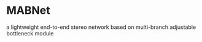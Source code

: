 # MABNet
a lightweight end-to-end stereo network based on multi-branch adjustable bottleneck module 
